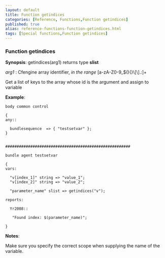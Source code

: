 ```yaml
---
layout: default
title: Function getindices
categories: [Reference, Functions,Function getindices]
published: true
alias: reference-functions-function-getindices.html
tags: [Special functions,Function getindices]
---
```


### Function getindices

**Synopsis**: getindices(arg1) returns type **slist**

  
 *arg1* : Cfengine array identifier, *in the range*
[a-zA-Z0-9\_\$(){}\\[\\].:]+   

Get a list of keys to the array whose id is the argument and assign to
variable

**Example**:  
   

```cf3
body common control

{
any::

  bundlesequence  => { "testsetvar" };   
}


#######################################################

bundle agent testsetvar

{
vars:

  "v[index_1]" string => "value_1";
  "v[index_2]" string => "value_2";

  "parameter_name" slist => getindices("v");

reports:

  Yr2008::

   "Found index: $(parameter_name)";

}
```

**Notes**:  
   

Make sure you specify the correct scope when supplying the name of the
variable.
